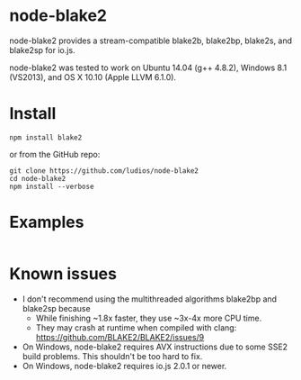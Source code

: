 node-blake2
===

node-blake2 provides a stream-compatible blake2b, blake2bp, blake2s, and blake2sp for io.js.

node-blake2 was tested to work on Ubuntu 14.04 (g++ 4.8.2), Windows 8.1 (VS2013), and OS X 10.10 (Apple LLVM 6.1.0).


Install
===

```
npm install blake2
```

or from the GitHub repo:

```
git clone https://github.com/ludios/node-blake2
cd node-blake2
npm install --verbose
```


Examples
===

```

```


Known issues
===

- I don't recommend using the multithreaded algorithms blake2bp and blake2sp because
	- While finishing ~1.8x faster, they use ~3x-4x more CPU time.
	- They may crash at runtime when compiled with clang: https://github.com/BLAKE2/BLAKE2/issues/9
- On Windows, node-blake2 requires AVX instructions due to some SSE2 build problems.  This shouldn't be too hard to fix.
- On Windows, node-blake2 requires io.js 2.0.1 or newer.
